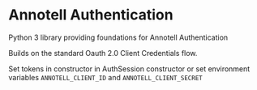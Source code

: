 # Annotell Authentication

Python 3 library providing foundations for Annotell Authentication

Builds on the standard Oauth 2.0 Client Credentials flow.

Set tokens in constructor in AuthSession constructor or set environment variables `ANNOTELL_CLIENT_ID` and
 `ANNOTELL_CLIENT_SECRET`